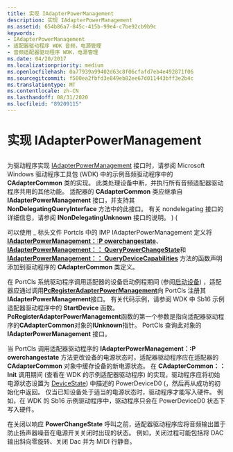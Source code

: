```yaml
---
title: 实现 IAdapterPowerManagement
description: 实现 IAdapterPowerManagement
ms.assetid: 654b86a7-845c-415b-99e4-c7be92cb9b9c
keywords:
- IAdapterPowerManagement
- 适配器驱动程序 WDK 音频，电源管理
- 音频适配器驱动程序 WDK，电源管理
ms.date: 04/20/2017
ms.localizationpriority: medium
ms.openlocfilehash: 0a77939a99402d63c8f06cfafd7eb4e492871f06
ms.sourcegitcommit: f500ea2fbfd3e849eb82ee67d011443bff3e2b4c
ms.translationtype: MT
ms.contentlocale: zh-CN
ms.lasthandoff: 08/31/2020
ms.locfileid: "89209115"
---
```

# <a name="implementing-iadapterpowermanagement"></a>实现 IAdapterPowerManagement


## <span id="implementing_iadapterpowermanagement"></span><span id="IMPLEMENTING_IADAPTERPOWERMANAGEMENT"></span>


为驱动程序实现 [IAdapterPowerManagement](/windows-hardware/drivers/ddi/portcls/nn-portcls-iadapterpowermanagement) 接口时，请参阅 Microsoft Windows 驱动程序工具包 (WDK) 中的示例音频驱动程序中的 **CAdapterCommon** 类的实现。 此类处理设备中断，并执行所有音频适配器驱动程序共用的其他功能。 适配器的 **CAdapterCommon** 类应继承自 **IAdapterPowerManagement** 接口，并支持其 **NonDelegatingQueryInterface** 方法中的此接口。 有关 nondelegating 接口的详细信息，请参阅 **INonDelegatingUnknown** 接口的说明。 )  (

可以使用 \_ 标头文件 Portcls 中的 IMP IAdapterPowerManagement 定义将 [**IAdapterPowerManagement：:P owerchangestate**](/windows-hardware/drivers/ddi/portcls/nf-portcls-iadapterpowermanagement-powerchangestate)、 [**IAdapterPowerManagement：： QueryPowerChangeState**](/windows-hardware/drivers/ddi/portcls/nf-portcls-iadapterpowermanagement-querypowerchangestate)和 [**IAdapterPowerManagement：： QueryDeviceCapabilities**](/windows-hardware/drivers/ddi/portcls/nf-portcls-iadapterpowermanagement-querydevicecapabilities) 方法的函数声明添加到驱动程序的 **CAdapterCommon** 类定义。

在 PortCls 系统驱动程序调用适配器的设备启动例程期间 (参阅[启动设备](../kernel/starting-a-device.md)) ，适配器应通过调用[**PcRegisterAdapterPowerManagement**](/windows-hardware/drivers/ddi/portcls/nf-portcls-pcregisteradapterpowermanagement)向 PortCls 注册其**IAdapterPowerManagement**接口。 有关代码示例，请参阅 WDK 中 Sb16 示例适配器驱动程序中的 **StartDevice** 函数。 **PcRegisterAdapterPowerManagement**函数的第一个参数是指向适配器驱动程序的**CAdapterCommon**对象的**IUnknown**指针。 PortCls 查询此对象的 **IAdapterPowerManagement** 接口。

当 PortCls 调用适配器驱动程序的 **IAdapterPowerManagement：:P owerchangestate** 方法更改设备的电源状态时，适配器驱动程序应在适配器的 **CAdapterCommon** 对象中缓存设备的新电源状态。 在 **CAdapterCommon：： Init** 调用期间 (查看在 WDK 的示例适配器驱动程序) 的实现，驱动程序应将初始电源状态设置为 [DeviceState](../kernel/devicestate.md)) 中描述的 PowerDeviceD0 (，然后再从成功的初始化中返回。 仅当已知设备处于适当的电源状态时，驱动程序才能写入硬件。 例如，在 WDK 的 Sb16 示例驱动程序中，驱动程序只会在 PowerDeviceD0 状态下写入硬件。

在关闭以响应 **PowerChangeState** 呼叫之前，适配器驱动程序应将音频输出置于防止扬声器噪音在电源开关关闭时出现的状态。 例如，关闭过程可能包括将 DAC 输出斜向零旋转、关闭 Dac 并为 MIDI 行静音。

 

